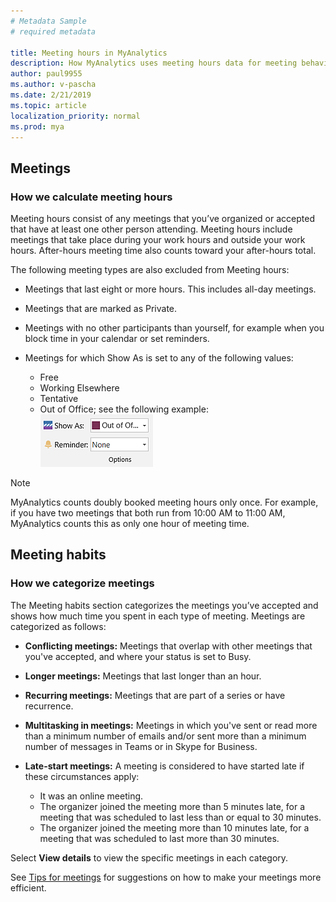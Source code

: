 ```yaml
---
# Metadata Sample
# required metadata

title: Meeting hours in MyAnalytics
description: How MyAnalytics uses meeting hours data for meeting behavior statistics. 
author: paul9955
ms.author: v-pascha
ms.date: 2/21/2019
ms.topic: article
localization_priority: normal 
ms.prod: mya
---
```


## Meetings

### How we calculate meeting hours

Meeting hours consist of any meetings that you’ve organized or accepted that have at least one other person attending. Meeting hours include meetings that take place during your work hours and outside your work hours. After-hours meeting time also counts toward your after-hours total.

The following meeting types are also excluded from Meeting hours:

 * Meetings that last eight or more hours. This includes all-day meetings.
 * Meetings that are marked as Private.
 * Meetings with no other participants than yourself, for example when you block time in your calendar or set reminders.
 * Meetings for which Show As is set to any of the following values:

    * Free
    * Working Elsewhere
    * Tentative
    * Out of Office; see the following example:
    &nbsp;  
      ![Meeting status Out of Office](../../../Images/mya/use/meeting-status-oof.png)

> [!Note]
> MyAnalytics counts doubly booked meeting hours only once. For example, if you have two meetings that both run from 10:00 AM to 11:00 AM, MyAnalytics counts this as only one hour of meeting time.

## Meeting habits  

### How we categorize meetings

The Meeting habits section categorizes the meetings you’ve accepted and shows how much time you spent in each type of meeting. Meetings are categorized as follows: 

* **Conflicting meetings:** Meetings that overlap with other meetings that you've accepted, and where your status is set to Busy.
* **Longer meetings:** Meetings that last longer than an hour. 
* **Recurring meetings:** Meetings that are part of a series or have recurrence.   
* **Multitasking in meetings:** Meetings in which you've sent or read more than a minimum number of emails and/or sent more than a minimum number of messages in Teams or in Skype for Business.
* **Late-start meetings:** A meeting is considered to have started late if these circumstances apply:

    * It was an online meeting.
    * The organizer joined the meeting more than 5 minutes late, for a meeting that was scheduled to last less than or equal to 30 minutes.
    * The organizer joined the meeting more than 10 minutes late, for a meeting that was scheduled to last more than 30 minutes.

Select **View details** to view the specific meetings in each category.

See [Tips for meetings](../../Overview/Tips.md#tips-for-meetings) for suggestions on how to make your meetings more efficient.
